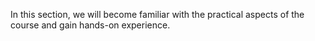 In this section, we will become familiar with the practical aspects of the course and gain hands-on experience.
